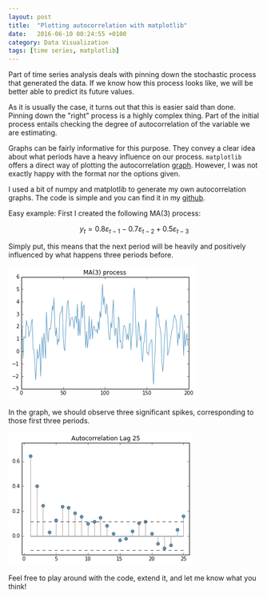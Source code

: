 ```yaml
---
layout: post
title:  "Plotting autocorrelation with matplotlib"
date:   2016-06-10 00:24:55 +0100
category: Data Visualization
tags: [time series, matplotlib]
---
```


Part of time series analysis deals with pinning down the stochastic process that generated the data. If we know how this process looks like, we will be better able to predict its future values. 

As it is usually the case, it turns out that this is easier said than done. Pinning down the "right" process is a highly complex thing. Part of the initial process entails checking the degree of autocorrelation of the variable we are estimating. 

Graphs can be fairly informative for this purpose. They convey a clear idea about what periods have a heavy influence on our process. `matplotlib` offers a direct way of plotting the autocorrelation [graph](http://matplotlib.org/api/pyplot_api.html). However, I was not exactly happy with the format nor the options given.

I used a bit of numpy and matplotlib to generate my own autocorrelation graphs. The code is simple and you can find it in my [github](https://github.com/jlcoto/econometrics/blob/master/lag_graph.py).

Easy example: First I created the following MA(3) process: 

$$y_t = 0.8\varepsilon_{t-1}- 0.7\varepsilon_{t-2} +  0.5\varepsilon_{t-3} $$

Simply put, this means that the next period will be heavily and positively influenced by what happens three periods before. 


<img src="/img/MA3_process.png" alt="time series" class="image-post">

In the graph, we should observe three significant spikes, corresponding to those first three periods.


<img src="/img/autocorr.png" alt="time series" class="image-post">

Feel free to play around with the code, extend it, and let me know what you think!







